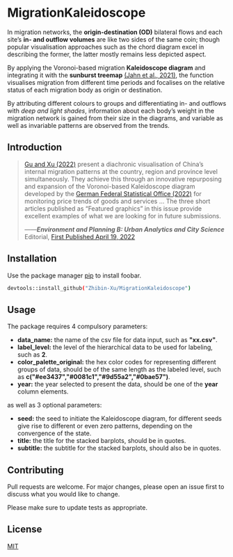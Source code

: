 # MigrationKaleidoscope

In migration networks, the **origin-destination (OD)** bilateral flows and each site’s **in- and outflow volumes** are like two sides of the same coin; though popular visualisation approaches such as the chord diagram excel in describing the former, the latter mostly remains less depicted aspect. <br />

By applying the Voronoi-based migration **Kaleidoscope diagram** and integrating it with the **sunburst treemap** [(Jahn et al., 2021)](https://github.com/m-jahn/WeightedTreemaps), the function visualises migration from different time periods and focalises on the relative status of each migration body as origin or destination. <br />

By attributing different colours to groups and differentiating in- and outflows with *deep and light shades*, information about each body’s weight in the migration network is gained from their size in the diagrams, and variable as well as invariable patterns are observed from the trends. 

## Introduction
>  [Gu and Xu (2022)](https://doi.org/10.1177/23998083221082916) present a diachronic visualisation of China’s internal migration patterns at the country, region and province level simultaneously. They achieve this through an innovative repurposing and expansion of the Voronoi-based Kaleidoscope diagram developed by the [German Federal Statistical Office (2022)](https://www.destatis.de/EN/Themes/Economy/Prices/Consumer-Price-Index/price-kaleidoscope-overview.html) for monitoring price trends of goods and services ... The three short articles published as “Featured graphics” in this issue provide excellent examples of what we are looking for in future submissions.<br />
>  
>  ——***Environment and Planning B: Urban Analytics and City Science*** Editorial, [First Published April 19, 2022](https://doi.org/10.1177/23998083221096895)

## Installation

Use the package manager [pip](https://pip.pypa.io/en/stable/) to install foobar.

```bash
devtools::install_github("Zhibin-Xu/MigrationKaleidoscope")
```

## Usage
The package requires 4 compulsory parameters:
- **data_name:** the name of the csv file for data input, such as **"xx.csv"**. 
- **label_level:** the level of the hierarchical data to be used for labeling, such as **2**.
- **color_palette_original:** the hex color codes for representing different groups of data, should be of the same length as the labeled level, such as **c("#ee3437","#0081c1","#9d55a2","#0bae57")**.
- **year:** the year selected to present the data, should be one of the **year** column elements.<br />

as well as 3 optional parameters:
- **seed:** the seed to initiate the Kaleidoscope diagram, for different seeds give rise to different or even zero patterns, depending on the convergence of the state.
- **title:** the title for the stacked barplots, should be in quotes.
- **subtitle:** the subtitle for the stacked barplots, should also be in quotes.
 
## Contributing
Pull requests are welcome. For major changes, please open an issue first to discuss what you would like to change.

Please make sure to update tests as appropriate.

## License
[MIT](https://choosealicense.com/licenses/mit/)

